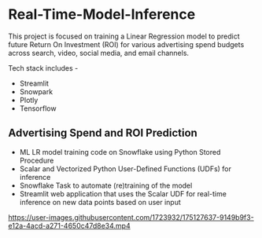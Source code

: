 # Real-Time-Model-Inference

This project is focused on training a Linear Regression model to predict future Return On Investment (ROI) for various advertising spend budgets across search, video, social media, and email channels. 

Tech stack includes - 
* Streamlit
* Snowpark
* Plotly
* Tensorflow
  
## Advertising Spend and ROI Prediction

* ML LR model training code on Snowflake using Python Stored Procedure
* Scalar and Vectorized Python User-Defined Functions (UDFs) for inference
* Snowflake Task to automate (re)training of the model
* Streamlit web application that uses the Scalar UDF for real-time inference on new data points based on user input

https://user-images.githubusercontent.com/1723932/175127637-9149b9f3-e12a-4acd-a271-4650c47d8e34.mp4

